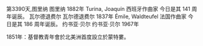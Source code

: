 第3390天,图里纳
图里纳 1882年
Turina, Joaquín 西班牙作曲家
今日是其 141 周年诞辰。
瓦尔德退费尔
瓦尔德退费尔 1837年
Émile, Waldteufel 法国作曲家
今日是其 186 周年诞辰。
约书亚·贝尔
约书亚·贝尔 1967年
 
1851年：基督教青年會於北美洲首度設立於蒙特婁。